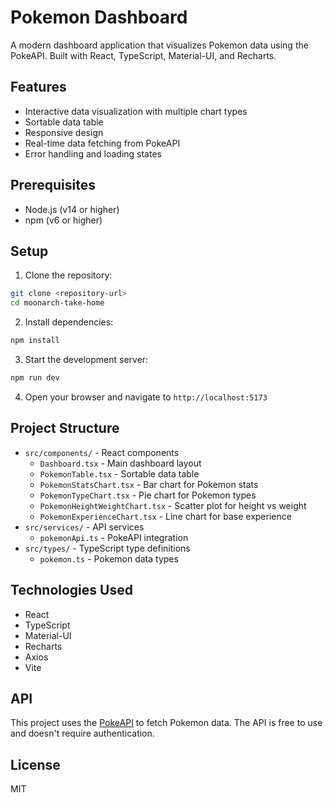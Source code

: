 # Pokemon Dashboard

A modern dashboard application that visualizes Pokemon data using the PokeAPI. Built with React, TypeScript, Material-UI, and Recharts.

## Features

- Interactive data visualization with multiple chart types
- Sortable data table
- Responsive design
- Real-time data fetching from PokeAPI
- Error handling and loading states

## Prerequisites

- Node.js (v14 or higher)
- npm (v6 or higher)

## Setup

1. Clone the repository:
```bash
git clone <repository-url>
cd moonarch-take-home
```

2. Install dependencies:
```bash
npm install
```

3. Start the development server:
```bash
npm run dev
```

4. Open your browser and navigate to `http://localhost:5173`

## Project Structure

- `src/components/` - React components
  - `Dashboard.tsx` - Main dashboard layout
  - `PokemonTable.tsx` - Sortable data table
  - `PokemonStatsChart.tsx` - Bar chart for Pokemon stats
  - `PokemonTypeChart.tsx` - Pie chart for Pokemon types
  - `PokemonHeightWeightChart.tsx` - Scatter plot for height vs weight
  - `PokemonExperienceChart.tsx` - Line chart for base experience
- `src/services/` - API services
  - `pokemonApi.ts` - PokeAPI integration
- `src/types/` - TypeScript type definitions
  - `pokemon.ts` - Pokemon data types

## Technologies Used

- React
- TypeScript
- Material-UI
- Recharts
- Axios
- Vite

## API

This project uses the [PokeAPI](https://pokeapi.co/) to fetch Pokemon data. The API is free to use and doesn't require authentication.

## License

MIT

